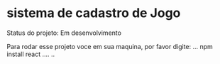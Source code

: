 <h1>sistema de cadastro de Jogo </h1>

Status do projeto: Em desenvolvimento

Para rodar esse projeto voce em sua maquina, por favor digite:
...
npm install react
....
..
